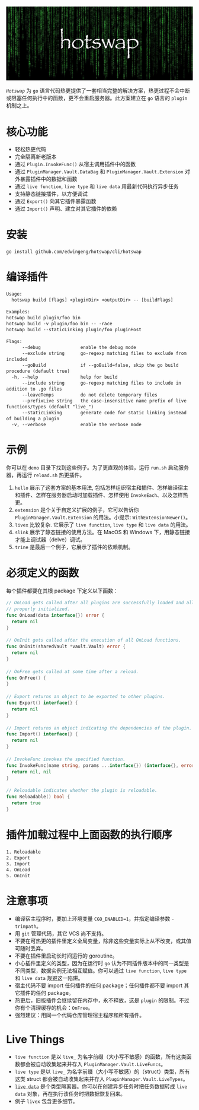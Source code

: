 ![Banner](imgs/banner.jpg?raw=true "Hotswap")

*`Hotswap`* 为 `go` 语言代码热更提供了一套相当完整的解决方案，热更过程不会中断或阻塞任何执行中的函数，更不会重启服务器。此方案建立在 `go` 语言的 `plugin` 机制之上。

# 核心功能

- 轻松热更代码
- 完全隔离新老版本
- 通过 `Plugin.InvokeFunc()` 从宿主调用插件中的函数
- 通过 `PluginManager.Vault.DataBag` 和 `PluginManager.Vault.Extension` 对外暴露插件中的数据和函数
- 通过 `live function`, `live type` 和 `live data` 用最新代码执行异步任务
- 支持静态链接插件，以方便调试
- 通过 `Export()` 向其它插件暴露函数
- 通过 `Import()` 声明、建立对其它插件的依赖

# 安装

```
go install github.com/edwingeng/hotswap/cli/hotswap
```

# 编译插件

```
Usage:
  hotswap build [flags] <pluginDir> <outputDir> -- [buildFlags]

Examples:
hotswap build plugin/foo bin
hotswap build -v plugin/foo bin -- -race
hotswap build --staticLinking plugin/foo pluginHost

Flags:
      --debug               enable the debug mode
      --exclude string      go-regexp matching files to exclude from included
      --goBuild             if --goBuild=false, skip the go build procedure (default true)
  -h, --help                help for build
      --include string      go-regexp matching files to include in addition to .go files
      --leaveTemps          do not delete temporary files
      --prefixLive string   the case-insensitive name prefix of live functions/types (default "live_")
      --staticLinking       generate code for static linking instead of building a plugin
  -v, --verbose             enable the verbose mode
```

# 示例

你可以在 `demo` 目录下找到这些例子。为了更直观的体验，运行 `run.sh` 启动服务器，再运行 `reload.sh` 热更插件。

1. `hello` 展示了这套方案的基本用法, 包括怎样组织宿主和插件、怎样编译宿主和插件、怎样在服务器启动时加载插件、怎样使用 `InvokeEach`、以及怎样热更。
2. `extension` 是个关于自定义扩展的例子，它可以告诉你 `PluginManager.Vault.Extension` 的用法。小提示: `WithExtensionNewer()`。
3. `livex` 比较复杂. 它展示了 `live function`, `live type` 和 `live data` 的用法。
4. `slink` 展示了静态链接的使用方法。在 MacOS 和 Windows 下，用静态链接才能上调试器（delve）调试。
5. `trine` 是最后一个例子，它展示了插件的依赖机制。

# 必须定义的函数

每个插件都要在其根 package 下定义以下函数：

``` go
// OnLoad gets called after all plugins are successfully loaded and all dependencies are
// properly initialized.
func OnLoad(data interface{}) error {
  return nil
}

// OnInit gets called after the execution of all OnLoad functions.
func OnInit(sharedVault *vault.Vault) error {
  return nil
}

// OnFree gets called at some time after a reload.
func OnFree() {
}

// Export returns an object to be exported to other plugins.
func Export() interface{} {
  return nil
}

// Import returns an object indicating the dependencies of the plugin.
func Import() interface{} {
  return nil
}

// InvokeFunc invokes the specified function.
func InvokeFunc(name string, params ...interface{}) (interface{}, error) {
  return nil, nil
}

// Reloadable indicates whether the plugin is reloadable.
func Reloadable() bool {
  return true
}
```

# 插件加载过程中上面函数的执行顺序

```
1. Reloadable
2. Export
3. Import
4. OnLoad
5. OnInit
```

# 注意事项

- 编译宿主程序时，要加上环境变量 `CGO_ENABLED=1`，并指定编译参数 `-trimpath`。
- 用 `git` 管理代码，其它 VCS 尚不支持。
- 不要在可热更的插件里定义全局变量，除非这些变量实际上从不改变，或其值可随时丢弃。
- 不要在插件里启动长时间运行的 goroutine。
- 小心插件里定义的类型，因为在运行时 `go` 认为不同插件版本中的同一类型是不同类型，数据实例无法相互赋值。你可以通过 `live function`, `live type` 和 `live data` 规避这一陷阱。
- 宿主代码不要 import 任何插件的任何 package；任何插件都不要 import 其它插件的任何 package。
- 热更后，旧版插件会继续留在内存中，永不释放，这是 `plugin` 的限制。不过你有个清理缓存的机会：`OnFree`。
- 强烈建议：用同一个代码仓库管理宿主程序和所有插件。

# Live Things

- `live function` 是以 `live_` 为名字前缀（大小写不敏感）的函数，所有这类函数都会被自动收集起来并存入 `PluginManager.Vault.LiveFuncs`。
- `live type` 是以 `live_` 为名字前缀（大小写不敏感）的（struct）类型，所有这类 struct 都会被自动收集起来并存入 `PluginManager.Vault.LiveTypes`。
- [`live data`](https://github.com/edwingeng/live) 是个类型隔离器。你可以在创建异步任务时把任务数据转成 `live data` 对象，再在执行该任务时把数据恢复回来。
- 例子 `livex` 包含更多细节。
